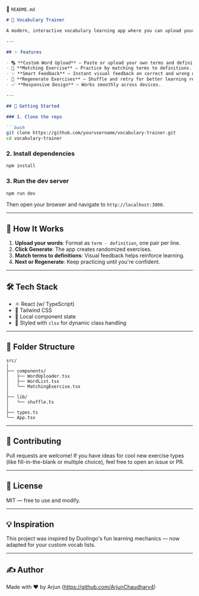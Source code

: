 🧠 `README.md`

```markdown
# 📘 Vocabulary Trainer

A modern, interactive vocabulary learning app where you can upload your own custom word list and practice by matching terms with definitions. Built with **React**, **TypeScript**, and **Tailwind CSS**, this app delivers a clean, fast, and fun experience — think Duolingo-style matching but with your own words!

---

## ✨ Features

- 🔠 **Custom Word Upload** – Paste or upload your own terms and definitions.
- 🎯 **Matching Exercise** – Practice by matching terms to definitions.
- 💡 **Smart Feedback** – Instant visual feedback on correct and wrong matches.
- 🔄 **Regenerate Exercises** – Shuffle and retry for better learning retention.
- ✅ **Responsive Design** – Works smoothly across devices.

---

## 🚀 Getting Started

### 1. Clone the repo

```bash
git clone https://github.com/yourusername/vocabulary-trainer.git
cd vocabulary-trainer
```

### 2. Install dependencies

```bash
npm install
```

### 3. Run the dev server

```bash
npm run dev
```

Then open your browser and navigate to `http://localhost:3000`.

---

## 🧪 How It Works

1. **Upload your words**: Format as `term - definition`, one pair per line.
2. **Click Generate**: The app creates randomized exercises.
3. **Match terms to definitions**: Visual feedback helps reinforce learning.
4. **Next or Regenerate**: Keep practicing until you're confident.

---

## 🛠 Tech Stack

- ⚛️ React (w/ TypeScript)
- 💨 Tailwind CSS
- 🧠 Local component state
- 🎨 Styled with `clsx` for dynamic class handling

---

## 📂 Folder Structure

```
src/
│
├── components/
│   ├── WordUploader.tsx
│   ├── WordList.tsx
│   └── MatchingExercise.tsx
│
├── lib/
│   └── shuffle.ts
│
├── types.ts
└── App.tsx
```

---

## 🙌 Contributing

Pull requests are welcome! If you have ideas for cool new exercise types (like fill-in-the-blank or multiple choice), feel free to open an issue or PR.

---

## 📄 License

MIT — free to use and modify.

---

## 💡 Inspiration

This project was inspired by Duolingo's fun learning mechanics — now adapted for your custom vocab lists.

---

## ✍️ Author

Made with ❤️ by Arjun (https://github.com/ArjunChaudhary4)

```
